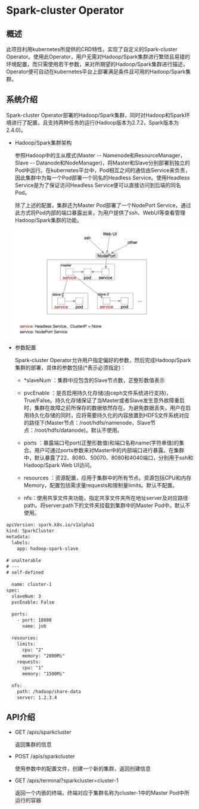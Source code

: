 # Spark-cluster Operator

## 概述
此项目利用kubernetes所提供的CRD特性，实现了自定义的Spark-cluster Operator。使用此Operator，用户无需对Hadoop/Spark集群进行繁琐且易错的环境配置，而只需使用若干参数，来对所期望的Hadoop/Spark集群进行描述，Operator便可自动在kubernetes平台上部署满足条件且可用的Hadoop/Spark集群。
	
## 系统介绍
Spark-cluster Operator部署的Hadoop/Spark集群，同时对Hadoop和Spark环境进行了配置，且支持两种任务的运行(Hadoop版本为2.7.2，Spark版本为2.4.0)。

* Hadoop/Spark集群架构
	
	参照Hadoop中的主从模式(Master -- Namenode和ResourceManager， Slave -- Datanode和NodeManager)，将Master和Slave分别部署到独立的Pod中运行。在kubernetes平台中，Pod相互之间的通信由Service来负责，因此集群中为每一个Pod部署一个同名的Headless Service。使用Headless Service是为了保证访问Headless Service便可以直接访问到后端的同名Pod。
	
	除了上述的配置，集群还为Master Pod部署了一个NodePort Service，通过此方式将Pod内部的端口暴露出来，为用户提供了ssh、WebUI等查看管理Hadoop/Spark集群的功能。
	
	![architecture](manifest/architecture.png)

* 参数配置

	Spark-cluster Operator允许用户指定偏好的参数，然后完成Hadoop/Spark集群的部署，具体的参数包括(*表示必须指定)：
	- *slaveNum ：集群中应包含的Slave节点数，正整形数值表示
	
	- pvcEnable ：是否启用持久化存储(由ceph文件系统进行支持)，True/False。持久化存储保证了当Master或者Slave发生意外故障重启时，集群在故障之前所保存的数据依然存在。为避免数据丢失，用户在启用持久化存储的同时，应将需要持久化的内容放置到HDFS文件系统对应的路径下(Master节点：/root/hdfs/namenode，Slave节点：/root/hdfs/datanode)。默认不使用。
	
	- ports ：暴露端口号port(正整形数值)和端口名称name(字符串值)的集合。用户可通过ports参数来对Master中的内部端口进行暴露。在集群中，默认暴露了22、8080、50070、8080和4040端口，分别用于ssh和Hadoop/Spark Web UI访问。
	
	- resources ：资源配置，应用于集群中的所有节点。资源包括CPU和内存Memory，配置包括需求量requests和限制量limits。默认不配置。
	
	- nfs：使用共享文件夹功能，指定共享文件夹所在地址server及对应路径path。将server:path下的文件夹挂载到集群中的Master Pod中。默认不使用。
	
```
apiVersion: spark.k8s.io/v1alpha1
kind: SparkCluster
metadata:
  labels:
    app: hadoop-spark-slave

# unalterable
# --- 
# self-defined

  name: cluster-1
spec:
  slaveNum: 3
  pvcEnable: False
  
  ports:
    - port: 18080
      name: job

  resources:
    limits:
      cpu: "2"
      memory: "2000Mi"
    requests:
      cpu: "1"
      memory: "1500Mi"

  nfs:
    path: /hadoop/share-data
    server: 1.2.3.4
```
  		
	
## API介绍
* GET 	/apis/sparkcluster
	
	返回集群的信息

* POST /apis/sparkcluster

	使用参数中的配置文件，创建一个新的集群，返回创建信息

* GET /apis/terminal?sparkcluster=cluster-1

	返回一个内嵌的终端，终端对应于集群名称为cluster-1中的Master Pod中所运行的容器


